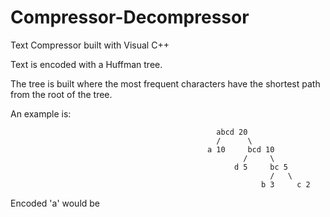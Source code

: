 # Compressor-Decompressor
Text Compressor built with Visual C++

Text is encoded with a Huffman tree.

The tree is built where the most frequent characters have the shortest path from the root of the tree.

An example is:

                                                  abcd 20
                                                  /      \
                                                a 10     bcd 10
                                                        /     \
                                                      d 5     bc 5
                                                              /   \
                                                            b 3     c 2
                                                          
                                                          
Encoded 'a' would be  
